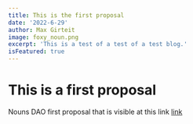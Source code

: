 ```yaml
---
title: This is the first proposal
date: '2022-6-29'
author: Max Girteit
image: foxy_noun.png
excerpt: 'This is a test of a test of a test blog.'
isFeatured: true
---
```


# This is a first proposal

Nouns DAO first proposal that is visible at this link [link](https://google.com)

